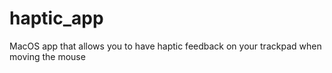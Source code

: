 # haptic_app
MacOS app that allows you to have haptic feedback on your trackpad when moving the mouse
